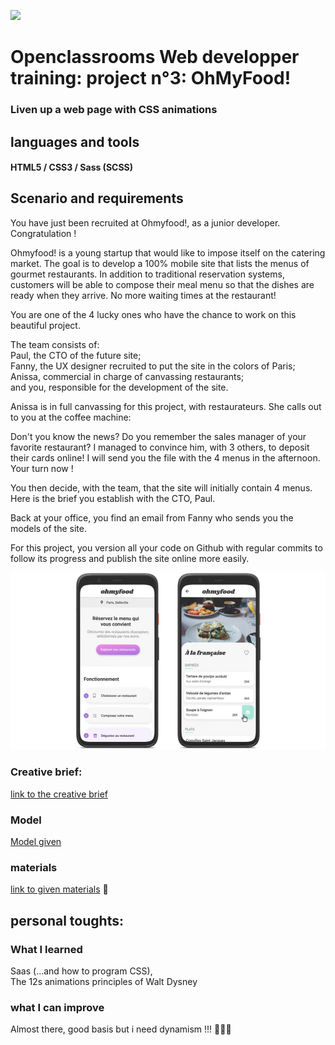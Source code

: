 ![](/BannerOhmyfood.png)
# Openclassrooms Web developper training: project n°3: OhMyFood!

 ### Liven up a web page with CSS animations

## languages and tools

#### HTML5 / CSS3 / Sass (SCSS)

## Scenario and requirements

You have just been recruited at Ohmyfood!, as a junior developer. Congratulation !  

Ohmyfood! is a young startup that would like to impose itself on the catering market. The goal is to develop a 100% mobile site that lists the menus of gourmet restaurants. In addition to traditional reservation systems, customers will be able to compose their meal menu so that the dishes are ready when they arrive. No more waiting times at the restaurant!  

You are one of the 4 lucky ones who have the chance to work on this beautiful project.  

The team consists of:  
     Paul, the CTO of the future site;  
     Fanny, the UX designer recruited to put the site in the colors of Paris;  
     Anissa, commercial in charge of canvassing restaurants;  
         and you, responsible for the development of the site.  

Anissa is in full canvassing for this project, with restaurateurs. She calls out to you at the coffee machine:  

Don't you know the news? Do you remember the sales manager of your favorite restaurant? I managed to convince him, with 3 others, to deposit their cards online! I will send you the file with the 4 menus in the afternoon. Your turn now !  

You then decide, with the team, that the site will initially contain 4 menus. Here is the brief you establish with the CTO, Paul.  

Back at your office, you find an email from Fanny who sends you the models of the site.  

For this project, you version all your code on Github with regular commits to follow its progress and publish the site online more easily.  

![](/bannerOhmyfood.jpg)
### Creative brief: 

[link to the creative brief](/brief.pdf)


### Model

[Model given](/model/maquettes/)

### materials

[link to given materials](/material/)
🤣
## personal toughts:

### What I learned

Saas (...and how to program CSS),   
The 12s animations principles of Walt Dysney

### what I can improve

Almost there, good basis but i need dynamism !!! 🤣😆🤣
